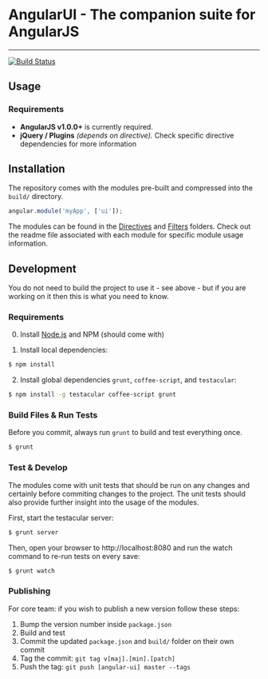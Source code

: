 # AngularUI - The companion suite for AngularJS

***

[![Build Status](https://secure.travis-ci.org/angular-ui/ui-map.png)](http://travis-ci.org/angular-ui/ui-map)

## Usage

### Requirements

* **AngularJS v1.0.0+** is currently required.
* **jQuery / Plugins** _(depends on directive)._ Check specific directive dependencies for more information

## Installation

The repository comes with the modules pre-built and compressed into the `build/` directory.

```javascript
angular.module('myApp', ['ui']);
```

The modules can be found in the [Directives](https://github.com/angular-ui/angular-ui/tree/master/modules/directives) and [Filters](https://github.com/angular-ui/angular-ui/tree/master/modules/filters) folders. Check out the readme file associated with each module for specific module usage information.

## Development

You do not need to build the project to use it - see above - but if you are working on it then this is what you need to know.

### Requirements

0. Install [Node.js](http://nodejs.org/) and NPM (should come with)

1. Install local dependencies:

```bash
$ npm install
```

2. Install global dependencies `grunt`, `coffee-script`, and `testacular`:

```bash
$ npm install -g testacular coffee-script grunt
```

### Build Files & Run Tests

Before you commit, always run `grunt` to build and test everything once.

```bash
$ grunt
```

### Test & Develop

The modules come with unit tests that should be run on any changes and certainly before commiting changes to the project.  The unit tests should also provide further insight into the usage of the modules.

First, start the testacular server:
```bash
$ grunt server
```
Then, open your browser to http://localhost:8080 and run the watch command to re-run tests on every save:
```bash
$ grunt watch
```

### Publishing

For core team: if you wish to publish a new version follow these steps:

1. Bump the version number inside `package.json`
2. Build and test
3. Commit the updated `package.json` and `build/` folder on their own commit
4. Tag the commit: `git tag v[maj].[min].[patch]`
5. Push the tag: `git push [angular-ui] master --tags`
